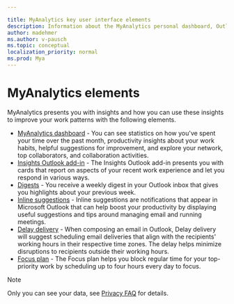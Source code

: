 ```yaml
---

title: MyAnalytics key user interface elements
description: Information about the MyAnalytics personal dashboard, Outlook add-in, digests, and inline suggestions in Outlook
author: madehmer
ms.author: v-pausch
ms.topic: conceptual
localization_priority: normal 
ms.prod: Mya
---
```


# MyAnalytics elements

MyAnalytics presents you with insights and how you can use these insights to improve your work patterns with the following elements.

* [MyAnalytics dashboard](dashboard-2.md) - You can see statistics on how you've spent your time over the past month, productivity insights about your work habits, helpful suggestions for improvement, and explore your network, top collaborators, and collaboration activities.
* [Insights Outlook add-in](add-in.md) - The Insights Outlook add-in presents you with cards that report on aspects of your recent work experience and let you respond in various ways.
* [Digests](email-digest-2.md) - You receive a weekly digest in your Outlook inbox that gives you highlights about your previous week.
* [Inline suggestions](mya-notifications.md) - Inline suggestions are notifications that appear in Microsoft Outlook that can help boost your productivity by displaying useful suggestions and tips around managing email and running meetings.
* [Delay delivery](delay-delivery.md) - When composing an email in Outlook, Delay delivery will suggest scheduling email deliveries that align with the recipients' working hours in their respective time zones. The delay helps minimize disruptions to recipients outside their working hours.
* [Focus plan](focus-plan.md) - The Focus plan helps you block regular time for your top-priority work by scheduling up to four hours every day to focus.

>[!Note]
>Only you can see your data, see [Privacy FAQ](../overview/mya-faq.md#privacy) for details.
